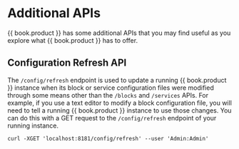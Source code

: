 # Additional APIs

{{ book.product }} has some additional APIs that you may find useful as you explore what {{ book.product }} has to offer.

## Configuration Refresh API

The `/config/refresh` endpoint is used to update a running {{ book.product }} instance when its block or service configuration files were modified through some means other than the `/blocks` and `/services` APIs. For example, if you use a text editor to modify a block configuration file, you will need to tell a running {{ book.product }} instance to use those changes. You can do this with a GET request to the `/config/refresh` endpoint of your running instance.

    curl -XGET 'localhost:8181/config/refresh' --user 'Admin:Admin'
